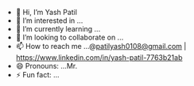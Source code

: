 - 👋 Hi, I’m Yash Patil
- 👀 I’m interested in ...
- 🌱 I’m currently learning ...
- 💞️ I’m looking to collaborate on ...
- 📫 How to reach me ...@patilyash0108@gmail.com | https://www.linkedin.com/in/yash-patil-7763b21ab
- 😄 Pronouns: ...Mr.
- ⚡ Fun fact: ...

<!---
yashpatil0108/yashpatil0108 is a ✨ special ✨ repository because its `README.md` (this file) appears on your GitHub profile.
You can click the Preview link to take a look at your changes.
--->
